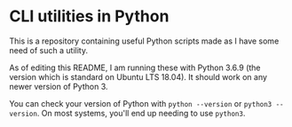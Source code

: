 ﻿# CLI utilities in Python
This is a repository containing useful Python scripts made as I have some need of such a utility.

As of editing this README, I am running these with Python 3.6.9 (the version which is standard on Ubuntu LTS 18.04). It should work on any newer version of Python 3.

You can check your version of Python with `python --version` or `python3 --version`. On most systems, you'll end up needing to use `python3`.
